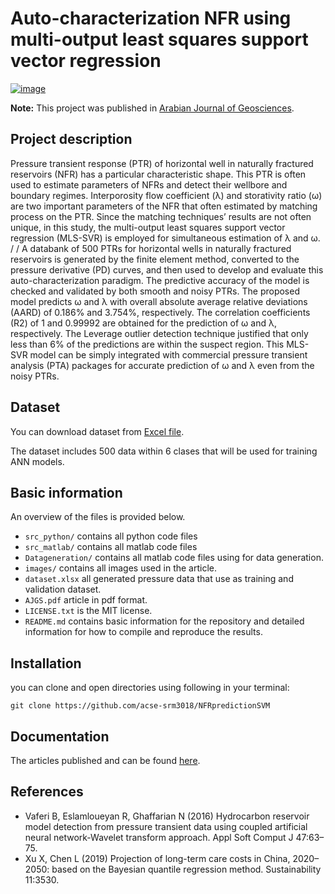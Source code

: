 # Auto-characterization NFR using multi-output least squares support vector regression

[![image](https://img.shields.io/badge/License-MIT-yellow.svg)](https://opensource.org/licenses/MIT)


**Note:**
This project was published in [Arabian Journal of Geosciences]((https://link.springer.com/article/10.1007/s12517-021-06559-9)).

## Project description
Pressure transient response (PTR) of horizontal well in naturally fractured reservoirs (NFR) has a particular characteristic shape. This PTR is often used to estimate parameters of NFRs and detect their wellbore and boundary regimes. Interporosity flow coefficient (λ) and storativity ratio (ω) are two important parameters of the NFR that often estimated by matching process on the PTR. Since the matching techniques’ results are not often unique, in this study, the multi-output least squares support vector regression (MLS-SVR) is employed for simultaneous estimation of λ and ω. 
/
/
A databank of 500 PTRs for horizontal wells in naturally fractured reservoirs is generated by the finite element method, converted to the pressure derivative (PD) curves, and then used to develop and evaluate this auto-characterization paradigm. The predictive accuracy of the model is checked and validated by both smooth and noisy PTRs. The proposed model predicts ω and λ with overall absolute average relative deviations (AARD) of 0.186% and 3.754%, respectively. The correlation coefficients (R2) of 1 and 0.99992 are obtained for the prediction of ω and λ, respectively. The Leverage outlier detection technique justified that only less than 6% of the predictions are within the suspect region. This MLS-SVR model can be simply integrated with commercial pressure transient analysis (PTA) packages for accurate prediction of ω and λ even from the noisy PTRs.


## Dataset
You can download dataset from [Excel file](https://github.com/acse-srm3018/NFRpredictionSVM/blob/main/Dataset.xlsx).


The dataset includes 500 data within 6 clases that will be used for training ANN models.

## Basic information

An overview of the files is provided below.
- `src_python/` contains all python code files
- `src_matlab/` contains all matlab code files
- `Datageneration/` contains all matlab code files using for data generation.
- `images/` contains all images used in the article.
- `dataset.xlsx` all generated pressure data that use as training and validation dataset.
- `AJGS.pdf` article in pdf format.
- `LICENSE.txt` is the MIT license.
- `README.md` contains basic information for the repository and detailed information for how to compile and reproduce the results.


## Installation

you can clone and open directories using following in your terminal:

```
git clone https://github.com/acse-srm3018/NFRpredictionSVM
```

## Documentation

 The articles published and can be found [here](https://github.com/acse-srm3018/NFRpredictionSVM/blob/main/AJGS.pdf).

## References

* Vaferi B, Eslamloueyan R, Ghaffarian N (2016) Hydrocarbon reservoir model detection from pressure transient data using coupled artificial neural network-Wavelet transform approach. Appl Soft Comput J 47:63–75.
* Xu X, Chen L (2019) Projection of long-term care costs in China, 2020–2050: based on the Bayesian quantile regression method. Sustainability 11:3530.
